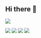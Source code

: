 ## Hi there 👋

![](http://github-profile-summary-cards.vercel.app/api/cards/profile-details?username=yashiuri01&theme=tokyonight&layout=compact)


![](http://github-profile-summary-cards.vercel.app/api/cards/repos-per-language?username=yashiuri01&theme=tokyonight)
![](http://github-profile-summary-cards.vercel.app/api/cards/most-commit-language?username=yashiuri01&theme=tokyonight)
![](http://github-profile-summary-cards.vercel.app/api/cards/stats?username=yashiuri01&theme=tokyonight)
![](http://github-profile-summary-cards.vercel.app/api/cards/productive-time?username=yashiuri01&theme=tokyonight&utcOffset=9)

<!--
## Trophy
![trophy](https://github-profile-trophy.vercel.app/?username=yashiuri01&theme=tokyonight)
-->


<!--
**yashiuri01/yashiuri01** is a ✨ _special_ ✨ repository because its `README.md` (this file) appears on your GitHub profile.

Here are some ideas to get you started:

- 🔭 I’m currently working on ...
- 🌱 I’m currently learning ...
- 👯 I’m looking to collaborate on ...
- 🤔 I’m looking for help with ...
- 💬 Ask me about ...
- 📫 How to reach me: ...
- 😄 Pronouns: ...
- ⚡ Fun fact: ...
-->

